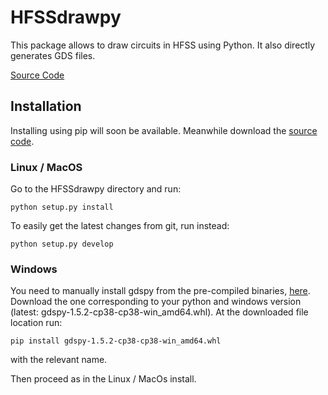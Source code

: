 # HFSSdrawpy

This package allows to draw circuits in HFSS using Python. It also directly generates GDS files.

[Source Code](https://github.com/leghtas/HFSSdrawpy/)

## Installation

Installing using pip will soon be available. Meanwhile download the [source code](https://github.com/leghtas/HFSSdrawpy/).

### Linux / MacOS

Go to the HFSSdrawpy directory and run: 

`python setup.py install`

To easily get the latest changes from git, run instead:

`python setup.py develop`

### Windows

You need to manually install gdspy from the pre-compiled binaries, [here](https://github.com/heitzmann/gdspy/releases). Download the one corresponding to your python and windows version (latest: gdspy-1.5.2-cp38-cp38-win_amd64.whl). At the downloaded file location run:

`pip install gdspy-1.5.2-cp38-cp38-win_amd64.whl`

with the relevant name.

Then proceed as in the Linux / MacOs install.

